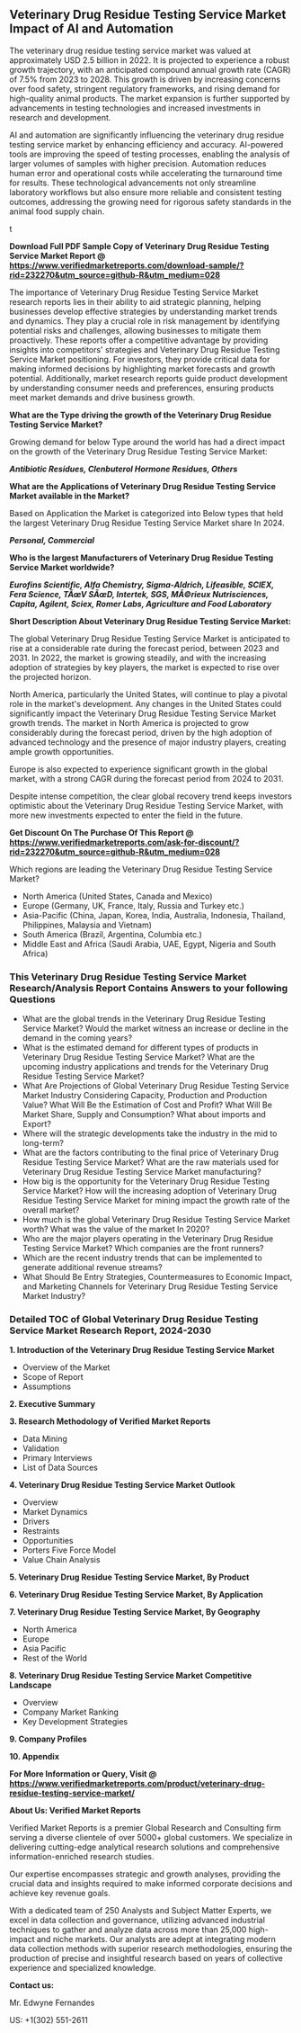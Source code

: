 <h2>Veterinary Drug Residue Testing Service Market Impact of AI and Automation</h2><p>The veterinary drug residue testing service market was valued at approximately USD 2.5 billion in 2022. It is projected to experience a robust growth trajectory, with an anticipated compound annual growth rate (CAGR) of 7.5% from 2023 to 2028. This growth is driven by increasing concerns over food safety, stringent regulatory frameworks, and rising demand for high-quality animal products. The market expansion is further supported by advancements in testing technologies and increased investments in research and development.</p><p>AI and automation are significantly influencing the veterinary drug residue testing service market by enhancing efficiency and accuracy. AI-powered tools are improving the speed of testing processes, enabling the analysis of larger volumes of samples with higher precision. Automation reduces human error and operational costs while accelerating the turnaround time for results. These technological advancements not only streamline laboratory workflows but also ensure more reliable and consistent testing outcomes, addressing the growing need for rigorous safety standards in the animal food supply chain.</p>t</p><p id="" class=""><strong>Download Full PDF Sample Copy of Veterinary Drug Residue Testing Service Market Report @ <a href="https://www.verifiedmarketreports.com/download-sample/?rid=232270&utm_source=github-R&utm_medium=028" target="_blank">https://www.verifiedmarketreports.com/download-sample/?rid=232270&utm_source=github-R&utm_medium=028</a></strong></p><p>The importance of&nbsp;Veterinary Drug Residue Testing Service Market research reports lies in their ability to aid strategic planning, helping businesses develop effective strategies by understanding market trends and dynamics. They play a crucial role in risk management by identifying potential risks and challenges, allowing businesses to mitigate them proactively. These reports offer a competitive advantage by providing insights into competitors' strategies and Veterinary Drug Residue Testing Service Market positioning. For investors, they provide critical data for making informed decisions by highlighting market forecasts and growth potential. Additionally, market research reports guide product development by understanding consumer needs and preferences, ensuring products meet market demands and drive business growth.</p><p><strong>What are the&nbsp;Type driving the growth of the Veterinary Drug Residue Testing Service Market?</strong></p><p id="" class="">Growing demand for below Type around the world has had a direct impact on the growth of the Veterinary Drug Residue Testing Service Market:</p><em><strong>Antibiotic Residues, Clenbuterol Hormone Residues, Others</strong></em></p><strong>What are the&nbsp;Applications&nbsp;of Veterinary Drug Residue Testing Service Market available in the Market?</strong></p><p id="" class="">Based on Application the Market is categorized into Below types that held the largest Veterinary Drug Residue Testing Service Market share In 2024.</p><em><strong>Personal, Commercial</strong></em></p><strong>Who is the largest Manufacturers of Veterinary Drug Residue Testing Service Market worldwide?</strong></p><p><em><strong>Eurofins Scientific, Alfa Chemistry, Sigma-Aldrich, Lifeasible, SCIEX, Fera Science, TÃœV SÃœD, Intertek, SGS, MÃ©rieux Nutrisciences, Capita, Agilent, Sciex, Romer Labs, Agriculture and Food Laboratory</strong></em></p><p id="" class=""><strong>Short Description About Veterinary Drug Residue Testing Service Market:</strong></p><p>The global Veterinary Drug Residue Testing Service Market is anticipated to rise at a considerable rate during the forecast period, between 2023 and 2031. In 2022, the market is growing steadily, and with the increasing adoption of strategies by key players, the market is expected to rise over the projected horizon.</p><p>North America, particularly the United States, will continue to play a pivotal role in the market's development. Any changes in the United States could significantly impact the Veterinary Drug Residue Testing Service Market growth trends. The market in North America is projected to grow considerably during the forecast period, driven by the high adoption of advanced technology and the presence of major industry players, creating ample growth opportunities.</p><p>Europe is also expected to experience significant growth in the global market, with a strong CAGR during the forecast period from 2024 to 2031.</p><p>Despite intense competition, the clear global recovery trend keeps investors optimistic about the Veterinary Drug Residue Testing Service Market, with more new investments expected to enter the field in the future.</p><p id="" class=""><strong>Get Discount On The Purchase Of This Report @ <a href="https://www.verifiedmarketreports.com/ask-for-discount/?rid=232270&utm_source=github-R&utm_medium=028" target="_blank">https://www.verifiedmarketreports.com/ask-for-discount/?rid=232270&utm_source=github-R&utm_medium=028</a></strong></p>Which regions are leading the Veterinary Drug Residue Testing Service Market?</p><ul><li>North America (United States, Canada and Mexico)</li><li>Europe (Germany, UK, France, Italy, Russia and Turkey etc.)</li><li>Asia-Pacific (China, Japan, Korea, India, Australia, Indonesia, Thailand, Philippines, Malaysia and Vietnam)</li><li>South America (Brazil, Argentina, Columbia etc.)</li><li>Middle East and Africa (Saudi Arabia, UAE, Egypt, Nigeria and South Africa)</li></ul><h3 id="" class="">This Veterinary Drug Residue Testing Service Market Research/Analysis Report Contains Answers to your following Questions</h3><ul><li>What are the global trends in the Veterinary Drug Residue Testing Service Market? Would the market witness an increase or decline in the demand in the coming years?</li><li>What is the estimated demand for different types of products in Veterinary Drug Residue Testing Service Market? What are the upcoming industry applications and trends for the Veterinary Drug Residue Testing Service Market?</li><li>What Are Projections of Global Veterinary Drug Residue Testing Service Market Industry Considering Capacity, Production and Production Value? What Will Be the Estimation of Cost and Profit? What Will Be Market Share, Supply and Consumption? What about imports and Export?</li><li>Where will the strategic developments take the industry in the mid to long-term?</li><li>What are the factors contributing to the final price of Veterinary Drug Residue Testing Service Market? What are the raw materials used for Veterinary Drug Residue Testing Service Market manufacturing?</li><li>How big is the opportunity for the Veterinary Drug Residue Testing Service Market? How will the increasing adoption of Veterinary Drug Residue Testing Service Market for mining impact the growth rate of the overall market?</li><li>How much is the global Veterinary Drug Residue Testing Service Market worth? What was the value of the market In 2020?</li><li>Who are the major players operating in the Veterinary Drug Residue Testing Service Market? Which companies are the front runners?</li><li>Which are the recent industry trends that can be implemented to generate additional revenue streams?</li><li>What Should Be Entry Strategies, Countermeasures to Economic Impact, and Marketing Channels for Veterinary Drug Residue Testing Service Market Industry?</li></ul><h3 id="" class="">Detailed TOC of Global Veterinary Drug Residue Testing Service Market Research Report, 2024-2030</h3><p id="" class=""><strong>1. Introduction of the Veterinary Drug Residue Testing Service Market</strong></p><ul><li>Overview of the Market</li><li>Scope of Report</li><li>Assumptions</li></ul><p id="" class=""><strong>2. Executive Summary</strong></p><p id="" class=""><strong>3. Research Methodology of Verified Market Reports</strong></p><ul><li>Data Mining</li><li>Validation</li><li>Primary Interviews</li><li>List of Data Sources</li></ul><p id="" class=""><strong>4. Veterinary Drug Residue Testing Service Market Outlook</strong></p><ul><li>Overview</li><li>Market Dynamics</li><li>Drivers</li><li>Restraints</li><li>Opportunities</li><li>Porters Five Force Model</li><li>Value Chain Analysis</li></ul><p id="" class=""><strong>5. Veterinary Drug Residue Testing Service Market, By Product</strong></p><p id="" class=""><strong>6. Veterinary Drug Residue Testing Service Market, By Application</strong></p><p id="" class=""><strong>7. Veterinary Drug Residue Testing Service Market, By Geography</strong></p><ul><li>North America</li><li>Europe</li><li>Asia Pacific</li><li>Rest of the World</li></ul><p id="" class=""><strong>8. Veterinary Drug Residue Testing Service Market Competitive Landscape</strong></p><ul><li>Overview</li><li>Company Market Ranking</li><li>Key Development Strategies</li></ul><p id="" class=""><strong>9. Company Profiles</strong></p><p id="" class=""><strong>10. Appendix</strong></p><p id="" class=""><strong>For More Information or Query, Visit @ <a href="https://www.verifiedmarketreports.com/product/veterinary-drug-residue-testing-service-market/" target="_blank">https://www.verifiedmarketreports.com/product/veterinary-drug-residue-testing-service-market/</a></strong></p><p id="" class=""><strong>About Us: Verified Market Reports</strong></p><p id="" class="">Verified Market Reports is a premier Global Research and Consulting firm serving a diverse clientele of over 5000+ global customers. We specialize in delivering cutting-edge analytical research solutions and comprehensive information-enriched research studies.</p><p id="" class="">Our expertise encompasses strategic and growth analyses, providing the crucial data and insights required to make informed corporate decisions and achieve key revenue goals.</p><p id="" class="">With a dedicated team of 250 Analysts and Subject Matter Experts, we excel in data collection and governance, utilizing advanced industrial techniques to gather and analyze data across more than 25,000 high-impact and niche markets. Our analysts are adept at integrating modern data collection methods with superior research methodologies, ensuring the production of precise and insightful research based on years of collective experience and specialized knowledge.</p><p id="" class=""><strong>Contact us:</strong></p><p id="" class="">Mr. Edwyne Fernandes</p><p id="" class="">US: +1(302) 551-2611</p>